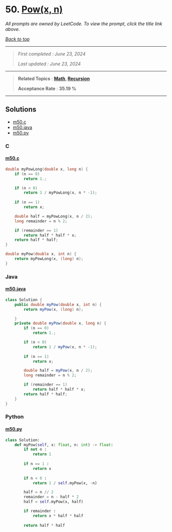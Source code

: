 # 50. [Pow(x, n)](<https://leetcode.com/problems/powx-n>)

*All prompts are owned by LeetCode. To view the prompt, click the title link above.*

*[Back to top](<../README.md>)*

------

> *First completed : June 23, 2024*
>
> *Last updated : June 23, 2024*

------

> **Related Topics** : **[Math](<by_topic/Math.md>), [Recursion](<by_topic/Recursion.md>)**
>
> **Acceptance Rate** : **35.19 %**

------

## Solutions

- [m50.c](<../my-submissions/m50.c>)
- [m50.java](<../my-submissions/m50.java>)
- [m50.py](<../my-submissions/m50.py>)
### C
#### [m50.c](<../my-submissions/m50.c>)
```C
double myPowLong(double x, long n) {
    if (n == 0) 
        return 1.;

    if (n < 0)
        return 1 / myPowLong(x, n * -1);
    
    if (n == 1)
        return x;

    double half = myPowLong(x, n / 2);
    long remainder = n % 2;

    if (remainder == 1)
        return half * half * x;
    return half * half;
}

double myPow(double x, int n) {
    return myPowLong(x, (long) n);
}

```

### Java
#### [m50.java](<../my-submissions/m50.java>)
```Java
class Solution {
    public double myPow(double x, int n) {
        return myPow(x, (long) n);

    }
    private double myPow(double x, long n) {
        if (n == 0) 
            return 1.;

        if (n < 0)
            return 1 / myPow(x, n * -1);
        
        if (n == 1)
            return x;

        double half = myPow(x, n / 2);
        long remainder = n % 2;

        if (remainder == 1)
            return half * half * x;
        return half * half;
    }
}
```

### Python
#### [m50.py](<../my-submissions/m50.py>)
```Python
class Solution:
    def myPow(self, x: float, n: int) -> float:
        if not n :
            return 1
        
        if n == 1 :
            return x
        
        if n < 0 :
            return 1 / self.myPow(x, -n)

        half = n // 2
        remainder = n - half * 2
        half = self.myPow(x, half)

        if remainder :
            return x * half * half
        
        return half * half
```


